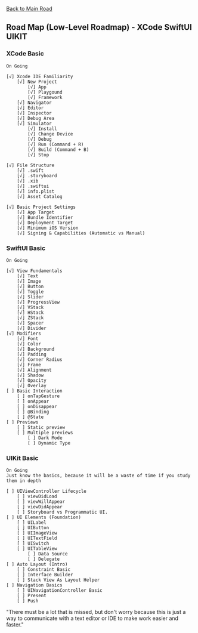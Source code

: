 [Back to Main Road](https://github.com/pratama6624/PratamaSwiftStudyJourney/tree/main)

## Road Map (Low-Level Roadmap) - XCode SwiftUI UIKIT

### XCode Basic
    On Going
    
    [√] Xcode IDE Familiarity
        [√] New Project
            [√] App
            [√] Playgound
            [√] Framework
        [√] Navigator
        [√] Editor
        [√] Inspector
        [√] Debug Area
        [√] Simulator
            [√] Install
            [√] Change Device
            [√] Debug
            [√] Run (Command + R)
            [√] Build (Command + B)
            [√] Stop

    [√] File Structure
        [√] .swift
        [√] .storyboard
        [√] .xib
        [√] .swiftui
        [√] info.plist
        [√] Asset Catalog

    [√] Basic Project Settings
        [√] App Target
        [√] Bundle Identifier
        [√] Deployment Target
        [√] Minimum iOS Version
        [√] Signing & Capabilities (Automatic vs Manual)

### SwiftUI Basic
    On Going

    [√] View Fundamentals
        [√] Text
        [√] Image
        [√] Button
        [√] Toggle
        [√] Slider
        [√] ProgressView
        [√] VStack
        [√] HStack
        [√] ZStack
        [√] Spacer
        [√] Divider
    [√] Modifiers
        [√] Font
        [√] Color
        [√] Background
        [√] Padding
        [√] Corner Radius
        [√] Frame
        [√] Alignment
        [√] Shadow
        [√] Opacity
        [√] Overlay
    [ ] Basic Interaction
        [ ] onTapGesture
        [ ] onAppear
        [ ] onDisappear
        [ ] @Binding
        [ ] @State
    [ ] Previews
        [ ] Static preview
        [ ] Multiple previews 
            [ ] Dark Mode
            [ ] Dynamic Type

### UIKit Basic
    On Going
    Just know the basics, because it will be a waste of time if you study them in depth

    [ ] UIViewController Lifecycle
        [ ] viewDidLoad
        [ ] viewWillAppear
        [ ] viewDidAppear
        [ ] Storyboard vs Programmatic UI.
    [ ] UI Elements (Foundation)
        [ ] UILabel
        [ ] UIButton
        [ ] UIImageView
        [ ] UITextField
        [ ] UISwitch
        [ ] UITableView
            [ ] Data Source
            [ ] Delegate
    [ ] Auto Layout (Intro)
        [ ] Constraint Basic
        [ ] Interface Builder
        [ ] Stack View As Layout Helper
    [ ] Navigation Basics
        [ ] UINavigationController Basic
        [ ] Present
        [ ] Push


"There must be a lot that is missed, but don't worry because this is just a way to communicate with a text editor or IDE to make work easier and faster."